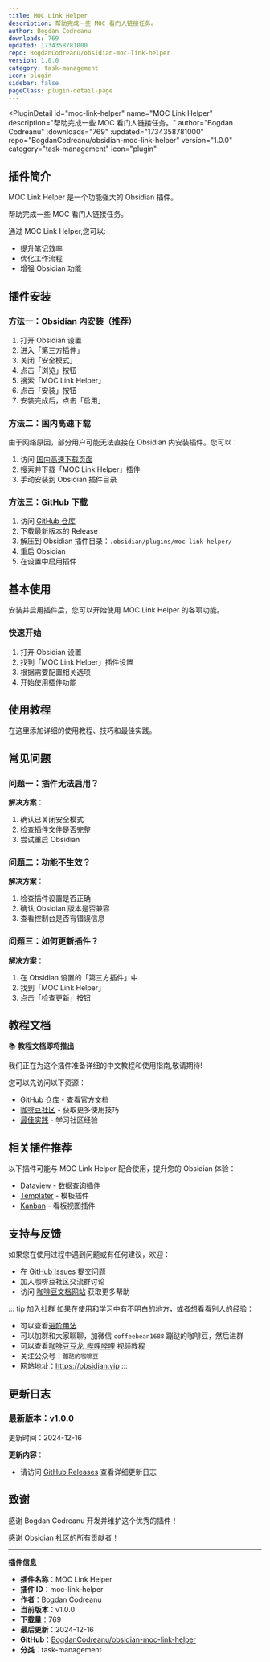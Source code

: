 ```yaml
---
title: MOC Link Helper
description: 帮助完成一些 MOC 看门人链接任务。
author: Bogdan Codreanu
downloads: 769
updated: 1734358781000
repo: BogdanCodreanu/obsidian-moc-link-helper
version: 1.0.0
category: task-management
icon: plugin
sidebar: false
pageClass: plugin-detail-page
---
```


<PluginDetail
  id="moc-link-helper"
  name="MOC Link Helper"
  description="帮助完成一些 MOC 看门人链接任务。"
  author="Bogdan Codreanu"
  :downloads="769"
  :updated="1734358781000"
  repo="BogdanCodreanu/obsidian-moc-link-helper"
  version="1.0.0"
  category="task-management"
  icon="plugin"
>

<!-- AUTO_GENERATED_START -->
## 插件简介

MOC Link Helper 是一个功能强大的 Obsidian 插件。

帮助完成一些 MOC 看门人链接任务。

通过 MOC Link Helper,您可以:

- 提升笔记效率
- 优化工作流程
- 增强 Obsidian 功能

<!-- AUTO_GENERATED_END -->

<!-- AUTO_GENERATED_START -->
## 插件安装

### 方法一：Obsidian 内安装（推荐）

1. 打开 Obsidian 设置
2. 进入「第三方插件」
3. 关闭「安全模式」
4. 点击「浏览」按钮
5. 搜索「MOC Link Helper」
6. 点击「安装」按钮
7. 安装完成后，点击「启用」

### 方法二：国内高速下载

由于网络原因，部分用户可能无法直接在 Obsidian 内安装插件。您可以：

1. 访问 [国内高速下载页面](/zh/documentation/obsidian-plugins-download.html)
2. 搜索并下载「MOC Link Helper」插件
3. 手动安装到 Obsidian 插件目录

### 方法三：GitHub 下载

1. 访问 [GitHub 仓库](https://github.com/BogdanCodreanu/obsidian-moc-link-helper)
2. 下载最新版本的 Release
3. 解压到 Obsidian 插件目录：`.obsidian/plugins/moc-link-helper/`
4. 重启 Obsidian
5. 在设置中启用插件

## 基本使用

安装并启用插件后，您可以开始使用 MOC Link Helper 的各项功能。

### 快速开始

1. 打开 Obsidian 设置
2. 找到「MOC Link Helper」插件设置
3. 根据需要配置相关选项
4. 开始使用插件功能

<!-- AUTO_GENERATED_END -->

<!-- CUSTOM_CONTENT_START:tutorial -->
## 使用教程

在这里添加详细的使用教程、技巧和最佳实践。

<!-- CUSTOM_CONTENT_END:tutorial -->

<!-- SHARED_CONTENT_START -->
## 常见问题

### 问题一：插件无法启用？

**解决方案**：
1. 确认已关闭安全模式
2. 检查插件文件是否完整
3. 尝试重启 Obsidian

### 问题二：功能不生效？

**解决方案**：
1. 检查插件设置是否正确
2. 确认 Obsidian 版本是否兼容
3. 查看控制台是否有错误信息

### 问题三：如何更新插件？

**解决方案**：
1. 在 Obsidian 设置的「第三方插件」中
2. 找到「MOC Link Helper」
3. 点击「检查更新」按钮

## 教程文档

📚 **教程文档即将推出**

我们正在为这个插件准备详细的中文教程和使用指南,敬请期待!

您可以先访问以下资源：
- [GitHub 仓库](https://github.com/BogdanCodreanu/obsidian-moc-link-helper) - 查看官方文档
- [咖啡豆社区](/zh/bases/) - 获取更多使用技巧
- [最佳实践](/zh/best-practices/) - 学习社区经验

## 相关插件推荐

以下插件可能与 MOC Link Helper 配合使用，提升您的 Obsidian 体验：

- [Dataview](/zh/plugins/dataview.html) - 数据查询插件
- [Templater](/zh/plugins/templater-obsidian.html) - 模板插件
- [Kanban](/zh/plugins/obsidian-kanban.html) - 看板视图插件

## 支持与反馈

如果您在使用过程中遇到问题或有任何建议，欢迎：

- 在 [GitHub Issues](https://github.com/BogdanCodreanu/obsidian-moc-link-helper/issues) 提交问题
- 加入咖啡豆社区交流群讨论
- 访问 [咖啡豆文档网站](https://obsidian.vip) 获取更多帮助

::: tip 加入社群
如果在使用和学习中有不明白的地方，或者想看看别人的经验：
- 可以查看[进阶用法](/zh/advanced)
- 可以加群和大家聊聊，加微信 `coffeebean1688` 蹦跶的咖啡豆，然后进群
- 可以查看[咖啡豆豆龙_哔哩哔哩](https://space.bilibili.com/618777356) 视频教程
- 关注公众号：`蹦跶的咖啡豆`
- 网站地址：https://obsidian.vip
:::
<!-- SHARED_CONTENT_END -->

<!-- AUTO_GENERATED_START -->
## 更新日志

### 最新版本：v1.0.0

更新时间：2024-12-16

**更新内容**：
- 请访问 [GitHub Releases](https://github.com/BogdanCodreanu/obsidian-moc-link-helper/releases) 查看详细更新日志

## 致谢

感谢 Bogdan Codreanu 开发并维护这个优秀的插件！

感谢 Obsidian 社区的所有贡献者！

---

**插件信息**
- **插件名称**：MOC Link Helper
- **插件 ID**：moc-link-helper
- **作者**：Bogdan Codreanu
- **当前版本**：v1.0.0
- **下载量**：769
- **最后更新**：2024-12-16
- **GitHub**：[BogdanCodreanu/obsidian-moc-link-helper](https://github.com/BogdanCodreanu/obsidian-moc-link-helper)
- **分类**：task-management
<!-- AUTO_GENERATED_END -->

</PluginDetail>

